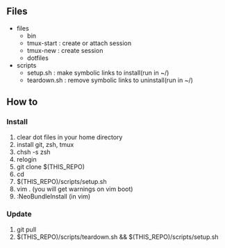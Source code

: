 ## Files

 - files
    - bin
     - tmux-start : create or attach session
     - tmux-new : create session
    - dotfiles
 - scripts
    - setup.sh : make symbolic links to install(run in ~/)
    - teardown.sh : remove symbolic links to uninstall(run in ~/)

## How to

### Install

 1. clear dot files in your home directory
 1. install git, zsh, tmux
 1. chsh -s zsh
 1. relogin
 1. git clone $(THIS_REPO)
 1. cd
 1. $(THIS_REPO)/scripts/setup.sh
 1. vim . (you will get warnings on vim boot)
 1. :NeoBundleInstall (in vim)

### Update

 1. git pull
 1. $(THIS_REPO)/scripts/teardown.sh && $(THIS_REPO)/scripts/setup.sh
